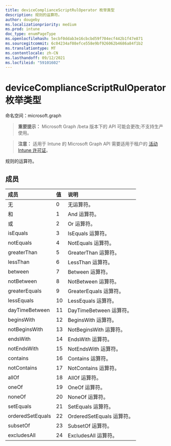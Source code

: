 ```yaml
---
title: deviceComplianceScriptRulOperator 枚举类型
description: 规则的运算符。
author: dougeby
ms.localizationpriority: medium
ms.prod: intune
doc_type: enumPageType
ms.openlocfilehash: 5ecbf0ddab3e16cbcbd59f704ecf442b1f47e871
ms.sourcegitcommit: 6c04234af08efce558e9bf926062b4686a84f1b2
ms.translationtype: MT
ms.contentlocale: zh-CN
ms.lasthandoff: 09/12/2021
ms.locfileid: "59101602"
---
```

# <a name="devicecompliancescriptruloperator-enum-type"></a>deviceComplianceScriptRulOperator 枚举类型

命名空间：microsoft.graph

> **重要提示：** Microsoft Graph /beta 版本下的 API 可能会更改;不支持生产使用。

> **注意：** 适用于 Intune 的 Microsoft Graph API 需要适用于租户的 [活动 Intune 许可证](https://go.microsoft.com/fwlink/?linkid=839381)。

规则的运算符。

## <a name="members"></a>成员
|成员|值|说明|
|:---|:---|:---|
|无|0|无运算符。|
|和|1|And 运算符。|
|或|2|Or 运算符。|
|isEquals|3|IsEquals 运算符。|
|notEquals|4 |NotEquals 运算符。|
|greaterThan|5 |GreaterThan 运算符。|
|lessThan|6 |LessThan 运算符。|
|between|7 |Between 运算符。|
|notBetween|8 |NotBetween 运算符。|
|greaterEquals|9 |GreaterEquals 运算符。|
|lessEquals|10 |LessEquals 运算符。|
|dayTimeBetween|11|DayTimeBetween 运算符。|
|beginsWith|12 |BeginsWith 运算符。|
|notBeginsWith|13|NotBeginsWith 运算符。|
|endsWith|14 |EndsWith 运算符。|
|notEndsWith|15 |NotEndsWith 运算符。|
|contains|16 |Contains 运算符。|
|notContains|17 |NotContains 运算符。|
|allOf|18 |AllOf 运算符。|
|oneOf|19|OneOf 运算符。|
|noneOf|20|NoneOf 运算符。|
|setEquals| 21|SetEquals 运算符。|
|orderedSetEquals|22|OrderedSetEquals 运算符。|
|subsetOf|23|SubsetOf 运算符。|
|excludesAll|24|ExcludesAll 运算符。|



